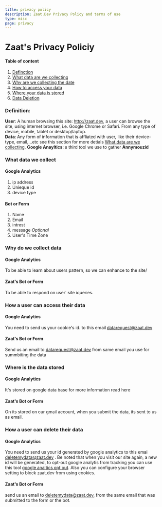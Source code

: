 ```yaml
---
title: privacy policy
description: Zaat.Dev Privacy Policy and terms of use
type: misc
page: privacy
---
```

# Zaat's Privacy Policiy

#### Table of content
1. [Definction](#Definition:)
1. [What data are we collecting](#what-data-do-we-collect)
1. [Why are we collecting the date](#why-do-we-collect-date) 
1. [How to access your data](#how-a-user-can-access-their-data)
1. [Where your data is stored](#where-is-the-data-stored)
1. [Data Deletion](#how-a-user-can-delete-their-data)

### Definition: 
**User**: A human browsing this site: http://zaat.dev, a user can browse the site, using internet browser, i.e. Google Chrome or Safari. From any type of device, mobile, tablet or desktop/laptop.   
**Data**: Any form of information that is affliated with user, like their device-type, email,...etc see this section for more detials [What data are we collecting](#what-data-do-we-collect).
**Google Anayltics**: a third tool we use to gather **Annymouzid** 

### What data we collect 
#### Google Analytics
1. ip address 
2. Unieque id
3. device type
#### Bot or Form
1. Name
2. Email
3. intrest 
4. message _Optional_
5. User's Time Zone

### Why do we collect data
#### Google Analytics 
To be able to learn about users pattern, so we can enhance to the site/ 
#### Zaat's Bot or Form
To be able to respond on user' site  iqueries.  

### How a user can access their data 
#### Google Analytics 
You need to send us your cookie's id. to this email datarequest@zaat.dev
#### Zaat's Bot or Form
Send us an email to datarequest@zaat.dev from same email you use for summbiting the data

### Where is the data stored
#### Google Analytics 
It's stored on google data base for more information read here
#### Zaat's Bot or Form
On its stored on our gmail account, when you submit the data, its sent to us as email. 

### How a user can delete their data
#### Google Analytics 
You need to send us your id generated by google analytics to this emai deletemydata@zaat.dev . Be noted that when you visit our site again, a new id will be generated, to opt-out google analytis from tracking you can use this tool [google analtics opt out](https://tools.google.com/dlpage/gaoptout). 
Also you can configure your browser setting to block zaat.dev from using cookies.  
#### Zaat's Bot or Form
send us an email to deletemydata@zaat.dev, from the same email that was submitted to the form or the bot.  

